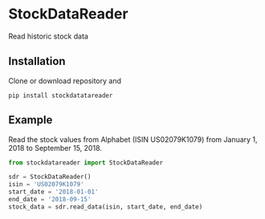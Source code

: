 # StockDataReader
Read historic stock data

## Installation
Clone or download repository and
````
pip install stockdatatareader
````

## Example
Read the stock values from Alphabet (ISIN US02079K1079) from January 1, 2018 to September 15, 2018.
````python
from stockdatareader import StockDataReader

sdr = StockDataReader()
isin = 'US02079K1079'
start_date = '2018-01-01'
end_date = '2018-09-15'
stock_data = sdr.read_data(isin, start_date, end_date)
````
